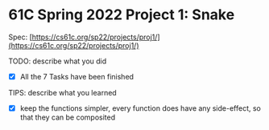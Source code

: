 # 61C Spring 2022 Project 1: Snake

Spec: [https://cs61c.org/sp22/projects/proj1/](https://cs61c.org/sp22/projects/proj1/)

TODO: describe what you did
- [x] All the 7 Tasks have been finished

TIPS: describe what you learned
- [x] keep the functions simpler, every function does have any side-effect, so that they can be composited 